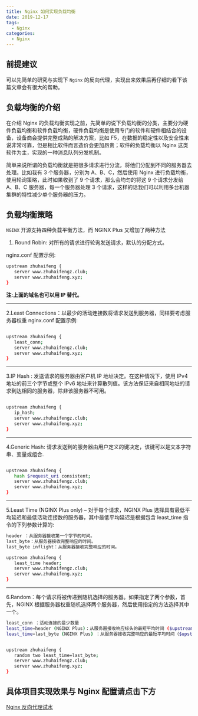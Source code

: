 ```yaml
---
title: Nginx 如何实现负载均衡
date: 2019-12-17
tags:
  - Nginx
categories:
  - Nginx
---
```


## 前提建议

可以先简单的研究与实现下 `Nginx` 的反向代理，实现出来效果后再仔细的看下该篇文章会有很大的帮助。

## 负载均衡的介绍

在介绍 Nginx 的负载均衡实现之前，先简单的说下负载均衡的分类，主要分为硬件负载均衡和软件负载均衡，硬件负载均衡是使用专门的软件和硬件相结合的设备，设备商会提供完整成熟的解决方案，比如 F5，在数据的稳定性以及安全性来说非常可靠，但是相比软件而言造价会更加昂贵；软件的负载均衡以 Nginx 这类软件为主，实现的一种消息队列分发机制。

简单来说所谓的负载均衡就是把很多请求进行分流，将他们分配到不同的服务器去处理。比如我有 3 个服务器，分别为 A、B、C，然后使用 Nginx 进行负载均衡，使用轮询策略，此时如果收到了 9 个请求，那么会均匀的将这 9 个请求分发给 A、B、C 服务器，每一个服务器处理 3 个请求，这样的话我们可以利用多台机器集群的特性减少单个服务器的压力。

## 负载均衡策略

`NGINX` 开源支持四种负载平衡方法，而 NGINX Plus 又增加了两种方法

1. Round Robin: 对所有的请求进行轮询发送请求，默认的分配方式。

nginx.conf 配置示例:

```bash
upstream zhuhaifeng {
   server www.zhuhaifengz.club;
   server www.zhuhaifeng.xyz;
}

```

**注:上面的域名也可以用 IP 替代。**

---

2.Least Connections：以最少的活动连接数将请求发送到服务器，同样要考虑服务器权重
nginx.conf 配置示例:

```bash

upstream zhuhaifeng {
   least_conn;
   server www.zhuhaifengz.club;
   server www.zhuhaifeng.xyz;
}
```

---

3.IP Hash : 发送请求的服务器由客户机 IP 地址决定。在这种情况下，使用 IPv4 地址的前三个字节或整个 IPv6 地址来计算散列值。该方法保证来自相同地址的请求到达相同的服务器，除非该服务器不可用。

```bash

upstream zhuhaifeng {
   ip_hash;
   server www.zhuhaifengz.club;
   server www.zhuhaifeng.xyz;
}
```

---

4.Generic Hash: 请求发送到的服务器由用户定义的键决定，该键可以是文本字符串、变量或组合.

```bash

upstream zhuhaifeng {
   hash $request_uri consistent;
   server www.zhuhaifengz.club;
   server www.zhuhaifeng.xyz;
}
```

---

5.Least Time (NGINX Plus only) – 对于每个请求，NGINX Plus 选择具有最低平均延迟和最低活动连接数的服务器，其中最低平均延迟是根据包含 least_time 指令的下列参数计算的:

```bash
header ：从服务器接收第一个字节的时间。
last_byte：从服务器接收完整响应的时间。
last_byte inflight：从服务器接收完整响应的时间。

upstream zhuhaifeng {
   least_time header;
   server www.zhuhaifengz.club;
   server www.zhuhaifeng.xyz;
}
```

---

6.Random：每个请求将被传递到随机选择的服务器。如果指定了两个参数，首先，NGINX 根据服务器权重随机选择两个服务器，然后使用指定的方法选择其中一个。

```bash
least_conn ：活动连接的最少数量
least_time=header (NGINX Plus)：从服务器接收响应标头的最短平均时间 ($upstream_header_time)。
least_time=last_byte (NGINX Plus) ：从服务器接收完整响应的最短平均时间（$upstream_response_time）。


upstream zhuhaifeng {
   random two least_time=last_byte;
   server www.zhuhaifengz.club;
   server www.zhuhaifeng.xyz;
}
```

## 具体项目实现效果与 Nginx 配置请点击下方

[Nginx 反向代理试水](./2.md)
